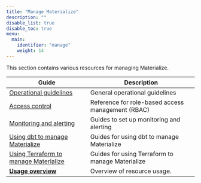 ```yaml
---
title: "Manage Materialize"
description: ""
disable_list: true
disable_toc: true
menu:
  main:
    identifier: "manage"
    weight: 14
---
```


This section contains various resources for managing Materialize.

| Guide | Description |
|-------|-------------|
| [Operational guidelines](/manage/operational-guidelines/) | General operational guidelines |
| [Access control](/manage/access-control/) | Reference for role-based access management (RBAC) |
| [Monitoring and alerting](/manage/monitor/) | Guides to set up monitoring and alerting |
| [Using dbt to manage Materialize](/manage/dbt/) | Guides for using dbt to manage Materialize |
| [Using Terraform to manage Materialize](/manage/terraform/) | Guides for using Terraform to manage Materialize |
| [**Usage overview**](/administration/billing/) | Overview of resource usage. |
